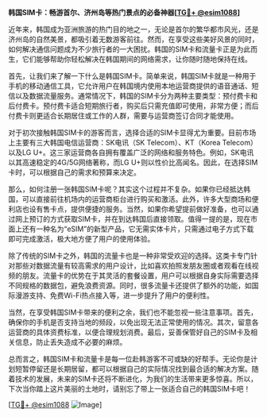 **韩国SIM卡：畅游首尔、济州岛等热门景点的必备神器[[TG💪+ @esim1088](https://t.me/s/esim1088)]**

近年来，韩国成为亚洲旅游的热门目的地之一，无论是首尔的繁华都市风光，还是济州岛的自然美景，都吸引着无数游客前往。然而，在享受这些美好风景的同时，如何解决通信问题成为不少旅行者的一大困扰。韩国的SIM卡和流量卡正是为此而生，它们能够帮助你轻松解决在韩国期间的网络需求，让你随时随地保持在线。

首先，让我们来了解一下什么是韩国SIM卡。简单来说，韩国SIM卡就是一种用于手机的移动通信工具，它允许用户在韩国境内使用本地运营商提供的语音通话、短信以及数据流量服务。通常情况下，韩国的SIM卡分为两种主要类型：预付费卡和后付费卡。预付费卡适合短期旅行者，购买后只需充值即可使用，非常方便；而后付费卡则更适合长期居住或工作的人群，需要与运营商签订合同才能使用。

对于初次接触韩国SIM卡的游客而言，选择合适的SIM卡显得尤为重要。目前市场上主要有三大韩国电信运营商：SK电讯（SK Telecom）、KT（Korea Telecom）以及LG U+。这三家运营商各自拥有覆盖广泛的网络和服务特色。例如，SK电讯以其高速稳定的4G/5G网络著称，而LG U+则以性价比高闻名。因此，在选择SIM卡时，可以根据自己的需求和预算来决定。

那么，如何注册一张韩国SIM卡呢？其实这个过程并不复杂。如果你已经抵达韩国，可以直接前往机场内的运营商柜台进行购买和激活。此外，许多大型商场和便利店也设有售卡点，提供便捷的服务。当然，如果你希望提前做好准备，也可以通过网上预订的方式获取SIM卡，并在到达韩国后直接领取。值得一提的是，现在市面上还有一种名为“eSIM”的新型产品，它无需实体卡片，只需通过电子方式下载即可完成激活，极大地方便了用户的使用体验。

除了传统的SIM卡之外，韩国的流量卡也是一种非常受欢迎的选择。这类卡专门针对那些对数据流量有较高需求的用户设计，比如喜欢拍照发朋友圈或者观看在线视频的朋友。流量卡的优势在于其灵活的套餐设置，用户可以根据自身实际需要选择不同规格的数据包，避免浪费资源。同时，很多流量卡还提供了额外的功能，如国际漫游支持、免费Wi-Fi热点接入等，进一步提升了用户的便利性。

当然，在享受韩国SIM卡带来的便利之余，我们也不能忽视一些注意事项。首先，确保你的手机是否支持当地的频段，以免出现无法正常使用的情况。其次，留意各运营商的具体资费标准，以便合理规划消费。最后，妥善保管好自己的SIM卡及相关信息，防止丢失造成不必要的麻烦。

总而言之，韩国SIM卡和流量卡是每一位赴韩游客不可或缺的好帮手。无论你是计划短暂停留还是长期居留，都可以根据自己的实际情况找到最合适的解决方案。随着技术的发展，未来的SIM卡还将不断进化，为我们的生活带来更多惊喜。所以，下次当你踏上这片美丽的土地时，请别忘了带上一张适合自己的韩国SIM卡吧！

[[TG💪+ @esim1088](https://t.me/s/esim1088) ![Image](https://i.postimg.cc/4NQfJmqS/Snipaste-2025-05-13-00-14-12.png)]